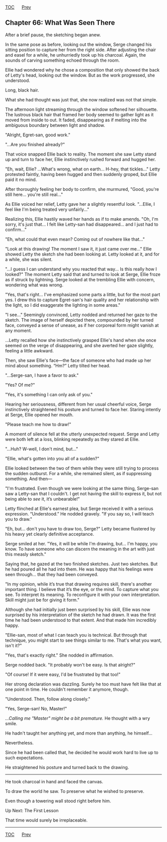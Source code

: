 [TOC](../readme.md)&nbsp;&nbsp;&nbsp;&nbsp;&nbsp;&nbsp;[Prev](index_split_041.md)&nbsp;&nbsp;&nbsp;&nbsp;&nbsp;&nbsp;



## Chapter 66: What Was Seen There

After a brief pause, the sketching began anew.

In the same pose as before, looking out the window, Serge changed his
sitting position to capture her from the right side. After adjusting the
chair and easel for a while, he unhurriedly took up his charcoal. Again,
the sounds of carving something echoed through the room.

Ellie had wondered why he chose a composition that only showed the back
of Letty's head, looking out the window. But as the work progressed, she
understood.

Long, black hair.

What she had thought was just that, she now realized was not that
simple.

The afternoon light streaming through the window softened her
silhouette. The lustrous black hair that framed her body seemed to
gather light as it moved from inside to out. It faded, disappearing as
if melting into the ambiguous boundary between light and shadow.

"Alright, Egret-san, good work."

"...Are you finished already?"

That voice snapped Ellie back to reality. The moment she saw Letty stand
up and turn to face her, Ellie instinctively rushed forward and hugged
her.

"Eh, wait, Ellie? ...What's wrong, what on earth... H-hey, that
tickles..." Letty protested faintly, having been hugged and then
suddenly groped, but Ellie paid it no mind.

After thoroughly feeling her body to confirm, she murmured, "Good,
you're still here... you're still real..."

As Ellie voiced her relief, Letty gave her a slightly resentful look.
"...Ellie, I feel like I'm being treated very unfairly..."

Realizing this, Ellie hastily waved her hands as if to make amends. "Oh,
I'm sorry, it's just that... I felt like Letty-san had disappeared...
and I just had to confirm..."

"Eh, what could that even mean? Coming out of nowhere like that…"

"Look at this drawing! The moment I saw it, it just came over me..."
Ellie showed Letty the sketch she had been looking at. Letty looked at
it, and for a while, she was silent.

"...I guess I can understand why you reacted that way... Is this really
how I looked?" The moment Letty said that and turned to look at Serge,
Ellie froze as if struck by lightning. Serge looked at the trembling
Ellie with concern, wondering what was wrong.

"Yes, that's right... I've emphasized some parts a little, but for the
most part yes. I drew this to capture Egret-san's hair quality and her
relationship with the light, so I did exaggerate the lighting in some
areas."

"I see..." Seemingly convinced, Letty nodded and returned her gaze to
the sketch. The image of herself depicted there, compounded by her
turned face, conveyed a sense of unease, as if her corporeal form might
vanish at any moment.

...Letty recalled how she instinctively grasped Ellie's hand when she
once seemed on the verge of disappearing, and she averted her gaze
slightly, feeling a little awkward.

Then, she saw Ellie's face—the face of someone who had made up her mind
about something. “Hm?” Letty tilted her head.

"...Serge-san, I have a favor to ask."

"Yes? Of me?"

"Yes, it's something I can only ask of you."

Hearing her seriousness, different from her usual cheerful voice, Serge
instinctively straightened his posture and turned to face her. Staring
intently at Serge, Ellie opened her mouth.

"Please teach me how to draw!"

A moment of silence fell at the utterly unexpected request. Serge and
Letty were both left at a loss, blinking repeatedly as they stared at
Ellie.

"...Huh? W-well, I don't mind, but..."

"Ellie, what's gotten into you all of a sudden?"

Ellie looked between the two of them while they were still trying to
process the sudden outburst. For a while, she remained silent, as if
suppressing something. And then—

"I'm frustrated. Even though we were looking at the same thing,
Serge-san saw a Letty-san that I couldn't. I get not having the skill to
express it, but not being able to *see* it, it’s unbearable!"

Letty flinched at Ellie's earnest plea, but Serge received it with a
serious expression. “Understood.” He nodded gravely. "If you say so, I
will teach you to draw."

"Eh, but... don't you have to draw too, Serge?" Letty became flustered
by his heavy yet clearly definitive acceptance.

Serge smiled at her. "Yes, it will be while I'm drawing, but… I'm happy,
you know. To have someone who can discern the meaning in the art with
just this measly sketch."

Saying that, he gazed at the two finished sketches. Just two sketches.
But he had poured all he had into them. He was happy that his feelings
were seen through... that they had been conveyed.

"In my opinion, while it’s true that drawing requires skill, there's
another important thing. I believe that it’s the eye, or the mind. To
capture what you see. To interpret its meaning. To reconfigure it with
your own interpretation. Skill might just be for giving it form."

Although she had initially just been surprised by his skill, Ellie was
now surprised by his interpretation of the sketch he had drawn. It was
the first time he had been understood to that extent. And that made him
incredibly happy.

"Ellie-san, most of what I can teach you is technical. But through that
technique, you might start to see things similar to me. That's what you
want, isn't it?"

"Yes, that's exactly right." She nodded in affirmation.

Serge nodded back. "It probably won't be easy. Is that alright?"

"Of course! If it were easy, I'd be frustrated by that too!"

Her strong declaration was dazzling. Surely he too must have felt like
that at one point in time. He couldn't remember it anymore, though.

"Understood. Then, follow along closely."

"Yes, Serge-san! No, Master!"

*...Calling me "Master" might be a bit premature.* He thought with a wry
smile.

He hadn't taught her anything yet, and more than anything, he himself...

Nevertheless.

Since he had been called that, he decided he would work hard to live up
to such expectations.

He straightened his posture and turned back to the drawing.

------------------------------------------------------------------------

He took charcoal in hand and faced the canvas.

To draw the world he saw. To preserve what he wished to preserve.

Even though a towering wall stood right before him.

Up Next: The First Lesson

That time would surely be irreplaceable.


---
[TOC](../readme.md)&nbsp;&nbsp;&nbsp;&nbsp;&nbsp;&nbsp;[Prev](index_split_041.md)&nbsp;&nbsp;&nbsp;&nbsp;&nbsp;&nbsp;


